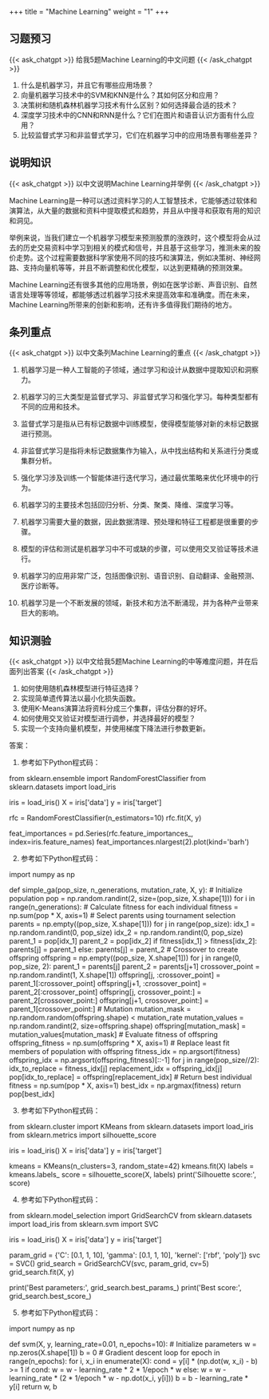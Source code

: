 +++
title = "Machine Learning"
weight = "1"
+++
## 习题预习
{{< ask_chatgpt >}}
给我5题Machine Learning的中文问题
{{< /ask_chatgpt >}}

1. 什么是机器学习，并且它有哪些应用场景？
2. 向量机器学习技术中的SVM和KNN是什么？其如何区分和应用？
3. 决策树和随机森林机器学习技术有什么区别？如何选择最合适的技术？
4. 深度学习技术中的CNN和RNN是什么？它们在图片和语音认识方面有什么应用？
5. 比较监督式学习和非监督式学习，它们在机器学习中的应用场景有哪些差异？   

## 说明知识
{{< ask_chatgpt >}}
以中文说明Machine Learning并举例
{{< /ask_chatgpt >}}

Machine Learning是一种可以透过资料学习的人工智慧技术，它能够透过软体和演算法，从大量的数据和资料中提取模式和趋势，并且从中搜寻和获取有用的知识和洞见。

举例来说，当我们建立一个机器学习模型来预测股票的涨跌时，这个模型将会从过去的历史交易资料中学习到相关的模式和信号，并且基于这些学习，推测未来的股价走势。这个过程需要数据科学家使用不同的技巧和演算法，例如决策树、神经网路、支持向量机等等，并且不断调整和优化模型，以达到更精确的预测效果。

Machine Learning还有很多其他的应用场景，例如在医学诊断、声音识别、自然语言处理等等领域，都能够透过机器学习技术来提高效率和准确度。而在未来，Machine Learning所带来的创新和影响，还有许多值得我们期待的地方。   

## 条列重点
{{< ask_chatgpt >}}
以中文条列Machine Learning的重点
{{< /ask_chatgpt >}}

1. 机器学习是一种人工智能的子领域，通过学习和设计从数据中提取知识和洞察力。

2. 机器学习的三大类型是监督式学习、非监督式学习和强化学习。每种类型都有不同的应用和技术。

3. 监督式学习是指从已有标记数据中训练模型，使得模型能够对新的未标记数据进行预测。

4. 非监督式学习是指将未标记数据集作为输入，从中找出结构和关系进行分类或集群分析。

5. 强化学习涉及训练一个智能体进行迭代学习，通过最优策略来优化环境中的行为。

6. 机器学习的主要技术包括回归分析、分类、聚类、降维、深度学习等。

7. 机器学习需要大量的数据，因此数据清理、预处理和特征工程都是很重要的步骤。

8. 模型的评估和测试是机器学习中不可或缺的步骤，可以使用交叉验证等技术进行。

9. 机器学习的应用非常广泛，包括图像识别、语音识别、自动翻译、金融预测、医疗诊断等。

10. 机器学习是一个不断发展的领域，新技术和方法不断涌现，并为各种产业带来巨大的影响。   

## 知识测验
{{< ask_chatgpt >}}
以中文给我5题Machine Learning的中等难度问题，并在后面列出答案
{{< /ask_chatgpt >}}

1. 如何使用随机森林模型进行特征选择？
2. 实现简单遗传算法以最小化损失函数。
3. 使用K-Means演算法将资料分成三个集群，评估分群的好坏。
4. 如何使用交叉验证对模型进行调参，并选择最好的模型？
5. 实现一个支持向量机模型，并使用梯度下降法进行参数更新。

答案：
1. 参考如下Python程式码：

from sklearn.ensemble import RandomForestClassifier
from sklearn.datasets import load_iris

iris = load_iris()
X = iris['data']
y = iris['target']

rfc = RandomForestClassifier(n_estimators=10)
rfc.fit(X, y)

feat_importances = pd.Series(rfc.feature_importances_, index=iris.feature_names)
feat_importances.nlargest(2).plot(kind='barh')

2. 参考如下Python程式码：

import numpy as np

def simple_ga(pop_size, n_generations, mutation_rate, X, y):
    # Initialize population
    pop = np.random.randint(2, size=(pop_size, X.shape[1]))
    for i in range(n_generations):
        # Calculate fitness for each individual
        fitness = np.sum(pop * X, axis=1)
        # Select parents using tournament selection
        parents = np.empty((pop_size, X.shape[1]))
        for j in range(pop_size):
            idx_1 = np.random.randint(0, pop_size)
            idx_2 = np.random.randint(0, pop_size)
            parent_1 = pop[idx_1]
            parent_2 = pop[idx_2]
            if fitness[idx_1] > fitness[idx_2]:
                parents[j] = parent_1
            else:
                parents[j] = parent_2
        # Crossover to create offspring
        offspring = np.empty((pop_size, X.shape[1]))
        for j in range(0, pop_size, 2):
            parent_1 = parents[j]
            parent_2 = parents[j+1]
            crossover_point = np.random.randint(1, X.shape[1])
            offspring[j, :crossover_point] = parent_1[:crossover_point]
            offspring[j+1, :crossover_point] = parent_2[:crossover_point]
            offspring[j, crossover_point:] = parent_2[crossover_point:]
            offspring[j+1, crossover_point:] = parent_1[crossover_point:]
        # Mutation
        mutation_mask = np.random.random(offspring.shape) < mutation_rate
        mutation_values = np.random.randint(2, size=offspring.shape)
        offspring[mutation_mask] = mutation_values[mutation_mask]
        # Evaluate fitness of offspring
        offspring_fitness = np.sum(offspring * X, axis=1)
        # Replace least fit members of population with offspring
        fitness_idx = np.argsort(fitness)
        offspring_idx = np.argsort(offspring_fitness)[::-1]
        for j in range(pop_size//2):
            idx_to_replace = fitness_idx[j]
            replacement_idx = offspring_idx[j]
            pop[idx_to_replace] = offspring[replacement_idx]
    # Return best individual
    fitness = np.sum(pop * X, axis=1)
    best_idx = np.argmax(fitness)
    return pop[best_idx]

3. 参考如下Python程式码：

from sklearn.cluster import KMeans
from sklearn.datasets import load_iris
from sklearn.metrics import silhouette_score

iris = load_iris()
X = iris['data']
y = iris['target']

kmeans = KMeans(n_clusters=3, random_state=42)
kmeans.fit(X)
labels = kmeans.labels_
score = silhouette_score(X, labels)
print('Silhouette score:', score)

4. 参考如下Python程式码：

from sklearn.model_selection import GridSearchCV
from sklearn.datasets import load_iris
from sklearn.svm import SVC

iris = load_iris()
X = iris['data']
y = iris['target']

param_grid = {'C': [0.1, 1, 10], 'gamma': [0.1, 1, 10], 'kernel': ['rbf', 'poly']}
svc = SVC()
grid_search = GridSearchCV(svc, param_grid, cv=5)
grid_search.fit(X, y)

print('Best parameters:', grid_search.best_params_)
print('Best score:', grid_search.best_score_)

5. 参考如下Python程式码：

import numpy as np

def svm(X, y, learning_rate=0.01, n_epochs=10):
    # Initialize parameters
    w = np.zeros(X.shape[1])
    b = 0
    # Gradient descent loop
    for epoch in range(n_epochs):
        for i, x_i in enumerate(X):
            cond = y[i] * (np.dot(w, x_i) - b) >= 1
            if cond:
                w = w - learning_rate * 2 * 1/epoch * w
            else:
                w = w - learning_rate * (2 * 1/epoch * w - np.dot(x_i, y[i]))
                b = b - learning_rate * y[i]
    return w, b   

